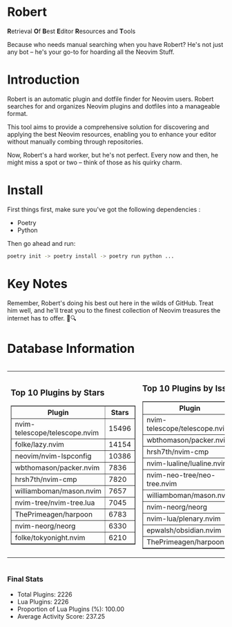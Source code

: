 # Robert

**R**etrieval
**O**f
**B**est
**E**ditor
**R**esources and
**T**ools

Because who needs manual searching when you have Robert?
He's not just any bot – he's your go-to for hoarding all the Neovim Stuff.

# Introduction
Robert is an automatic plugin and dotfile finder for Neovim users. Robert searches for and organizes Neovim plugins and dotfiles into a manageable format.

This tool aims to provide a comprehensive solution for discovering and applying the best Neovim resources, enabling you to enhance your editor without manually combing through repositories.

Now, Robert's a hard worker, but he's not perfect. Every now and then, he might miss a spot or two – think of those as his quirky charm. 

# Install
 First things first, make sure you've got the following dependencies :
  - Poetry 
  - Python 

Then go ahead and run:

```bash
poetry init -> poetry install -> poetry run python ...
```
# Key Notes

Remember, Robert's doing his best out here in the wilds of GitHub. Treat him well, and he'll treat you to the finest collection of Neovim treasures the internet has to offer. 🎩🔍


# Database Information

<div style='display:flex;flex-direction:row;justify-content:space-between;'><table><tr><td><h3>Top 10 Plugins by Stars</h3><table border="1"><tr><th>Plugin</th><th>Stars</th></tr><tr><td>nvim-telescope/telescope.nvim</td><td>15496</td></tr><tr><td>folke/lazy.nvim</td><td>14154</td></tr><tr><td>neovim/nvim-lspconfig</td><td>10386</td></tr><tr><td>wbthomason/packer.nvim</td><td>7836</td></tr><tr><td>hrsh7th/nvim-cmp</td><td>7820</td></tr><tr><td>williamboman/mason.nvim</td><td>7657</td></tr><tr><td>nvim-tree/nvim-tree.lua</td><td>7045</td></tr><tr><td>ThePrimeagen/harpoon</td><td>6783</td></tr><tr><td>nvim-neorg/neorg</td><td>6330</td></tr><tr><td>folke/tokyonight.nvim</td><td>6210</td></tr></table></td><td><h3>Top 10 Plugins by Issues</h3><table border="1"><tr><th>Plugin</th><th>Issues</th></tr><tr><td>nvim-telescope/telescope.nvim</td><td>357</td></tr><tr><td>wbthomason/packer.nvim</td><td>307</td></tr><tr><td>hrsh7th/nvim-cmp</td><td>278</td></tr><tr><td>nvim-lualine/lualine.nvim</td><td>223</td></tr><tr><td>nvim-neo-tree/neo-tree.nvim</td><td>223</td></tr><tr><td>williamboman/mason.nvim</td><td>189</td></tr><tr><td>nvim-neorg/neorg</td><td>177</td></tr><tr><td>nvim-lua/plenary.nvim</td><td>142</td></tr><tr><td>epwalsh/obsidian.nvim</td><td>122</td></tr><tr><td>ThePrimeagen/harpoon</td><td>115</td></tr></table></td><td><h3>Top 10 Plugins by Forks</h3><table border="1"><tr><th>Plugin</th><th>Forks</th></tr><tr><td>neovim/nvim-lspconfig</td><td>2057</td></tr><tr><td>nvim-telescope/telescope.nvim</td><td>825</td></tr><tr><td>nvim-tree/nvim-tree.lua</td><td>606</td></tr><tr><td>nvim-lualine/lualine.nvim</td><td>461</td></tr><tr><td>folke/tokyonight.nvim</td><td>411</td></tr><tr><td>hrsh7th/nvim-cmp</td><td>389</td></tr><tr><td>ThePrimeagen/harpoon</td><td>365</td></tr><tr><td>folke/lazy.nvim</td><td>341</td></tr><tr><td>jackMort/ChatGPT.nvim</td><td>311</td></tr><tr><td>nvimdev/lspsaga.nvim</td><td>285</td></tr></table></td></tr></table></div>

### Final Stats
- Total Plugins: 2226
- Lua Plugins: 2226
- Proportion of Lua Plugins (%): 100.00
- Average Activity Score: 237.25
